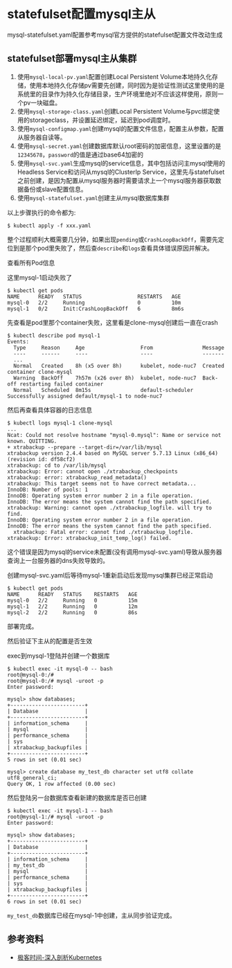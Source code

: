 # statefulset配置mysql主从

mysql-statefulset.yaml配置参考mysql官方提供的statefulset配置文件改动生成

## statefulset部署mysql主从集群

1. 使用`mysql-local-pv.yaml`配置创建Local Persistent Volume本地持久化存储，使用本地持久化存储pv需要先创建，同时因为是验证性测试这里使用的是系统里的目录作为持久化存储目录，生产环境里绝对不应该这样使用，原则一个pv一块磁盘。
2. 使用`mysql-storage-class.yaml`创建Local Persistent Volume与pvc绑定使用的storageclass，并设置延迟绑定，延迟到pod调度时。
3. 使用`mysql-configmap.yaml`创建mysql的配置文件信息，配置主从参数，配置从服务器自读等。
4. 使用`mysql-secret.yaml`创建数据库默认root密码的加密信息，这里设置的是`12345678`，`password`的值是通过base64加密的
5. 使用`mysql-svc.yaml`生成mysql的service信息，其中包括访问主mysql使用的Headless Service和访问从mysql的ClusterIp Service，这里先与statefulset之前创建，是因为配置从mysql服务器时需要请求上一个mysql服务器获取数据备份或slave配置信息。
6. 使用`mysql-statefulset.yaml`创建主从mysql数据库集群

以上步骤执行的命令都为:

```
$ kubectl apply -f xxx.yaml
```

整个过程顺利大概需要几分钟，如果出现`pending`或`CrashLoopBackOff`，需要先定位到是那个pod里失败了，然后查`describe`和`logs`查看具体错误原因并解决。

查看所有Pod信息

这里mysql-1启动失败了

```
$ kubectl get pods
NAME      READY   STATUS                  RESTARTS   AGE
mysql-0   2/2     Running                 0          10m
mysql-1   0/2     Init:CrashLoopBackOff   6          8m6s
```

先查看是pod里那个container失败，这里看是clone-mysql创建后一直在crash

```
$ kubectl describe pod mysql-1
Events:
  Type     Reason     Age                  From                Message
  ----     ------     ----                 ----                -------
  ...
  Normal   Created    8h (x5 over 8h)      kubelet, node-nuc7  Created container clone-mysql
  Warning  BackOff    7h57m (x26 over 8h)  kubelet, node-nuc7  Back-off restarting failed container
  Normal   Scheduled  8m15s                default-scheduler   Successfully assigned default/mysql-1 to node-nuc7
```

然后再查看具体容器的日志信息

```
$ kubectl logs mysql-1 clone-mysql
...
Ncat: Could not resolve hostname "mysql-0.mysql": Name or service not known. QUITTING.
+ xtrabackup --prepare --target-dir=/var/lib/mysql
xtrabackup version 2.4.4 based on MySQL server 5.7.13 Linux (x86_64) (revision id: df58cf2)
xtrabackup: cd to /var/lib/mysql
xtrabackup: Error: cannot open ./xtrabackup_checkpoints
xtrabackup: error: xtrabackup_read_metadata()
xtrabackup: This target seems not to have correct metadata...
InnoDB: Number of pools: 1
InnoDB: Operating system error number 2 in a file operation.
InnoDB: The error means the system cannot find the path specified.
xtrabackup: Warning: cannot open ./xtrabackup_logfile. will try to find.
InnoDB: Operating system error number 2 in a file operation.
InnoDB: The error means the system cannot find the path specified.
  xtrabackup: Fatal error: cannot find ./xtrabackup_logfile.
xtrabackup: Error: xtrabackup_init_temp_log() failed.
```
这个错误是因为mysql的service未配置(没有调用mysql-svc.yaml)导致从服务器查询上一台服务器的dns失败导致的。

创建mysql-svc.yaml后等待mysql-1重新启动后发现mysql集群已经正常启动

```
$ kubectl get pods
NAME      READY   STATUS    RESTARTS   AGE
mysql-0   2/2     Running   0          15m
mysql-1   2/2     Running   0          12m
mysql-2   2/2     Running   0          86s
```

部署完成。

然后验证下主从的配置是否生效

exec到mysql-1登陆并创建一个数据库

```
$ kubectl exec -it mysql-0 -- bash
root@mysql-0:/#
root@mysql-0:/# mysql -uroot -p
Enter password:

mysql> show databases;
+------------------------+
| Database               |
+------------------------+
| information_schema     |
| mysql                  |
| performance_schema     |
| sys                    |
| xtrabackup_backupfiles |
+------------------------+
5 rows in set (0.01 sec)

mysql> create database my_test_db character set utf8 collate utf8_general_ci;
Query OK, 1 row affected (0.00 sec)
```

然后登陆另一台数据库查看新建的数据库是否已创建

```
$ kubectl exec -it mysql-1 -- bash
root@mysql-1:/# mysql -uroot -p
Enter password:

mysql> show databases;
+------------------------+
| Database               |
+------------------------+
| information_schema     |
| my_test_db             |
| mysql                  |
| performance_schema     |
| sys                    |
| xtrabackup_backupfiles |
+------------------------+
6 rows in set (0.01 sec)
```

`my_test_db`数据库已经在mysql-1中创建，主从同步验证完成。

## 参考资料

- [极客时间-深入剖析Kubernetes](https://time.geekbang.org/column/article/41217)
